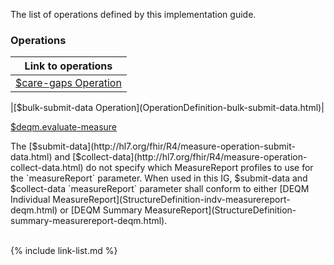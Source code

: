
The list of operations defined by this implementation guide.

### Operations

|Link to operations|
|---|
|[$care-gaps Operation](OperationDefinition-care-gaps.html)|


<div class="bg-success" markdown="1">
|[$bulk-submit-data Operation](OperationDefinition-bulk-submit-data.html)|

[$deqm.evaluate-measure](OperationDefinition-deqm.evaluate-measure.html)
</div><!-- new-content -->

<div class="note-to-balloters" markdown="1">
The [$submit-data](http://hl7.org/fhir/R4/measure-operation-submit-data.html) and [$collect-data](http://hl7.org/fhir/R4/measure-operation-collect-data.html) do not specify which MeasureReport profiles to use for the `measureReport` parameter. When used in this IG, $submit-data and $collect-data `measureReport` parameter shall conform to either [DEQM Individual MeasureReport](StructureDefinition-indv-measurereport-deqm.html) or [DEQM Summary MeasureReport](StructureDefinition-summary-measurereport-deqm.html).  
</div>

<br />

{% include link-list.md %}

